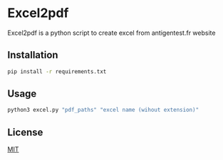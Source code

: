 # Excel2pdf 
Excel2pdf is a python script to create excel from antigentest.fr website
## Installation


```bash
pip install -r requirements.txt
```

## Usage

```python
python3 excel.py "pdf_paths" "excel name (wihout extension)"
```

## License
<a href="https://raw.githubusercontent.com/danhab05/pdf2excel/master/LICENSE" target="_blank" rel="noopener noreferrer">MIT</a> 
